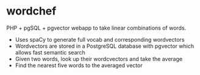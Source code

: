 # wordchef

PHP + pgSQL + pgvector webapp to take linear combinations of words.

- Uses spaCy to generate full vocab and corresponding wordvectors
- Wordvectors are stored in a PostgreSQL database with pgvector which allows fast semantic search
- Given two words, look up their wordcvectors and take the average
- Find the nearest five words to the averaged vector
